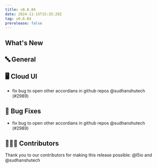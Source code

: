 ```yaml
---
title: v0.8.84
date: 2024-11-15T15:35:29Z
tag: v0.8.84
prerelease: false
---
```


## What's New
## 🔤 General
## 🖥 Cloud UI

- fix bug to open other accordians in github repos @sudhanshutech (#2989)

## 🐛 Bug Fixes

- fix bug to open other accordians in github repos @sudhanshutech (#2989)

## 👨🏽‍💻 Contributors

Thank you to our contributors for making this release possible:
@l5io and @sudhanshutech

